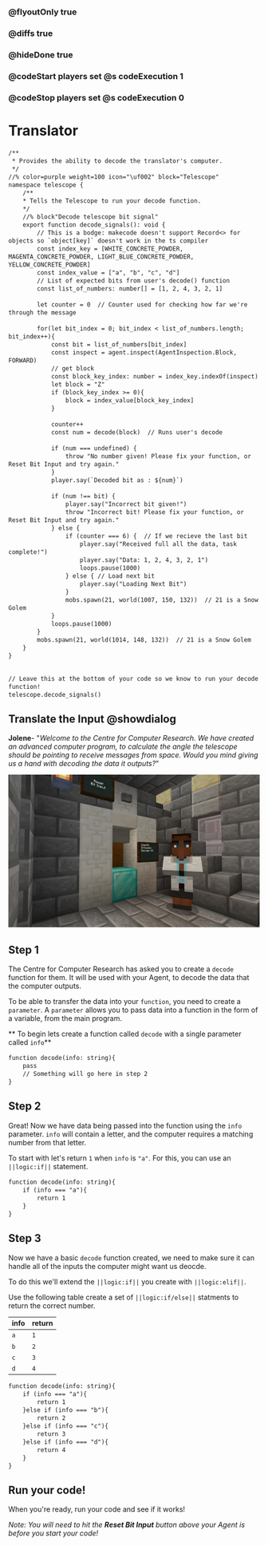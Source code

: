 ### @flyoutOnly true
### @diffs true
### @hideDone true
### @codeStart players set @s codeExecution 1
### @codeStop players set @s codeExecution 0

# Translator

```customts
/**
 * Provides the ability to decode the translator's computer.
 */
//% color=purple weight=100 icon="\uf002" block="Telescope"
namespace telescope {
    /**
    * Tells the Telescope to run your decode function.
    */
    //% block"Decode telescope bit signal"
    export function decode_signals(): void {
        // This is a bodge: makecode doesn't support Record<> for objects so `object[key]` doesn't work in the ts compiler
        const index_key = [WHITE_CONCRETE_POWDER, MAGENTA_CONCRETE_POWDER, LIGHT_BLUE_CONCRETE_POWDER, YELLOW_CONCRETE_POWDER]
        const index_value = ["a", "b", "c", "d"]
        // List of expected bits from user's decode() function
        const list_of_numbers: number[] = [1, 2, 4, 3, 2, 1]

        let counter = 0  // Counter used for checking how far we're through the message

        for(let bit_index = 0; bit_index < list_of_numbers.length; bit_index++){
            const bit = list_of_numbers[bit_index]
            const inspect = agent.inspect(AgentInspection.Block, FORWARD)
            // get block
            const block_key_index: number = index_key.indexOf(inspect)
            let block = "Z"
            if (block_key_index >= 0){
                block = index_value[block_key_index]
            }

            counter++
            const num = decode(block)  // Runs user's decode

            if (num === undefined) {
                throw "No number given! Please fix your function, or Reset Bit Input and try again."
            }
            player.say(`Decoded bit as : ${num}`)

            if (num !== bit) {
                player.say("Incorrect bit given!")
                throw "Incorrect bit! Please fix your function, or Reset Bit Input and try again."
            } else {
                if (counter === 6) {  // If we recieve the last bit
                    player.say("Received full all the data, task complete!")
                    player.say("Data: 1, 2, 4, 3, 2, 1")
                    loops.pause(1000)
                } else { // Load next bit
                    player.say("Loading Next Bit")
                }
                mobs.spawn(21, world(1007, 150, 132))  // 21 is a Snow Golem
            }
            loops.pause(1000)
        }
        mobs.spawn(21, world(1014, 148, 132))  // 21 is a Snow Golem
    }
}
```

```template

// Leave this at the bottom of your code so we know to run your decode function!
telescope.decode_signals()
```

## Translate the Input @showdialog

**Jolene**- "*Welcome to the Centre for Computer Research. We have created an advanced computer program, to calculate the angle the telescope should be pointing to receive messages from space. Would you mind giving us a hand with decoding the data it outputs?*"

![Computer terminal](cover.jpg)

## Step 1

The Centre for Computer Research has asked you to create a `decode` function for them. It will be used with your Agent, to decode the data that the computer outputs.

To be able to transfer the data into your `function`, you need to create a `parameter`. A `parameter` allows you to pass data into a function in the form of a variable, from the main program.

** To begin lets create a function called `decode`  with a single parameter called `info`**

```spy
function decode(info: string){
    pass
    // Something will go here in step 2
}
```

## Step 2
Great! Now we have data being passed into the function using the `info` parameter. `info` will contain a letter, and the computer requires a matching number from that letter.

To start with let's return `1` when `info` is `"a"`. For this, you can use an ``||logic:if||`` statement.

```spy
function decode(info: string){
    if (info === "a"){
        return 1
    }
}
```

## Step 3

Now we have a basic `decode` function created, we need to make sure it can handle all of the inputs the computer might want us deocde.

To do this we'll extend the ``||logic:if||``  you create with ``||logic:elif||``.

Use the following table create a set of ``||logic:if/else||`` statments to return the correct number.

| info   | return |
|--------|--------|
| `a`    | `1`    |
| `b`    | `2`    |
| `c`    | `3`    |
| `d`    | `4`    |


```spy
function decode(info: string){
    if (info === "a"){
        return 1
    }else if (info === "b"){
        return 2
    }else if (info === "c"){
        return 3
    }else if (info === "d"){
        return 4
    }
}
```

## Run your code!

When you're ready, run your code and see if it works!

*Note: You will need to hit the **Reset Bit Input** button above your Agent is before you start your code!*
